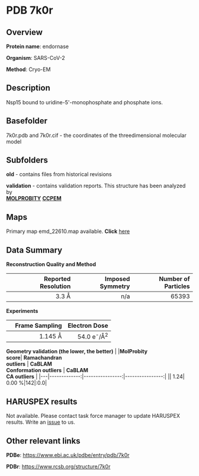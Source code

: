 # PDB 7k0r

## Overview

**Protein name**: endornase

**Organism**: SARS-CoV-2

**Method**: Cryo-EM

## Description

Nsp15 bound to uridine-5'-monophosphate and phosphate ions.

## Basefolder

7k0r.pdb and 7k0r.cif - the coordinates of the threedimensional molecular model

## Subfolders



**old** - contains files from historical revisions

**validation** - contains validation reports. This structure has been analyzed by <br>  [**MOLPROBITY**](https://github.com/thorn-lab/coronavirus_structural_task_force/tree/master/pdb/endornase/SARS-CoV-2/7k0r/validation/molprobity)   [**CCPEM**](https://github.com/thorn-lab/coronavirus_structural_task_force/tree/master/pdb/endornase/SARS-CoV-2/7k0r/validation/ccpem-validation) 



## Maps

Primary map emd_22610.map available. **Click** [here](http://ftp.wwpdb.org/pub/emdb/structures/EMD-22610/map/) 

## Data Summary
**Reconstruction Quality and Method**

|   | Reported Resolution | Imposed Symmetry | Number of Particles |
|---|-------------:|----------------:|--------------:|
|   |3.3 Å|n/a|65393|

**Experiments**

|   | Frame Sampling | Electron Dose |
|---|-------------:|----------------:|
|   |1.145 Å|54.0 e<sup>-</sup>/Å<sup>2</sup>|

**Geometry validation (the lower, the better)**
|   |**MolProbity<br>score**| **Ramachandran<br>outliers** | **CaBLAM<br>Conformation outliers** | **CaBLAM<br>CA outliers** |
|---|-------------:|----------------:|----------------:|
||  1.24|  0.00 %|142|:0.0|

## HARUSPEX results

Not available. Please contact task force manager to update HARUSPEX results. Write an [issue](https://github.com/thorn-lab/coronavirus_structural_task_force/issues) to us.

## Other relevant links 
**PDBe**:  https://www.ebi.ac.uk/pdbe/entry/pdb/7k0r
 
**PDBr**: https://www.rcsb.org/structure/7k0r 
